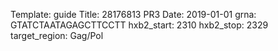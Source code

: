 Template: guide
Title: 28176813 PR3 
Date: 2019-01-01
grna: GTATCTAATAGAGCTTCCTT
hxb2_start: 2310
hxb2_stop: 2329
target_region: Gag/Pol
